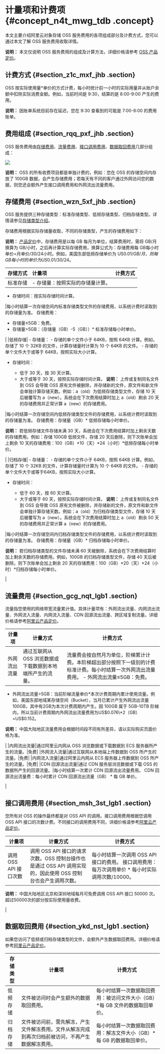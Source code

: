 # 计量项和计费项 {#concept_n4t_mwg_tdb .concept}

本文主要介绍阿里云对象存储 OSS 服务费用的各项组成部分及计费方式，您可以通过本文了解 OSS 服务费用收取详情。

**说明：** 本文仅说明 OSS 服务费用的组成及计算方法，详细价格请参考 [OSS 产品定价](https://www.alibabacloud.com/product/oss/pricing)。

## 计费方式 {#section_z1c_mxf_jhb .section}

OSS 按实际使用量\*单价的方式计费，每小时统计前一小时的实际用量并从账户余额中扣除实际消费金额。例如，当前时间是 9:30，结算的是 8:00-9:00 产生的费用。

**说明：** 因账单系统目前存在延迟，您在 9:30 查看到的可能是 7:00-8:00 的费用账单。

## 费用组成 {#section_rqq_pxf_jhb .section}

OSS 服务费用由[存储费用](#)、[流量费用](#)、[接口调用费用](#)、[数据取回费用](#)几部分组成：

![](http://static-aliyun-doc.oss-cn-hangzhou.aliyuncs.com/assets/img/4320/156224144743549_zh-CN.png)

**说明：** OSS 的所有收费项目都是单独计费的，例如：您在 OSS 的存储空间内存放了 100GB 数据，会产生存储费用；若每天有不同的客户通过外网访问您的数据，则您还会额外产生接口调用费用和外网流出流量费用。

## 存储费用 {#section_wzn_5xf_jhb .section}

OSS 服务提供三种存储类型：标准存储类型、低频存储类型、归档存储类型。详情请参见[存储类型介绍](../../../../intl.zh-CN/开发指南/存储类型/存储类型介绍.md#)。

存储费用根据实际存储量收取，不同的存储类型，产生的存储费用如下：

**说明：** [产品定价](https://www.alibabacloud.com/zh/product/oss/pricing)中，存储费用是以每 GB 每月为单位，结算费用时，需将 GB/月换算为 GB/小时，之后再计算实际存储费用，换算公式为：存储费用每 GB每小时单价=月单价/30/24小时。例如，美国东部低频存储单价为 US$0.01/GB/月，则每GB每小时的单价为 US$0.01/30/24。

|存储方式|计量项|计费方式|
|:---|:--|:---|
|标准存储| -   存储量：按照实际的存储量计算。
-   存储时间：按实际存储时间计算。

 |每小时结算一次存储空间内标准存储类型文件的存储费用，以系统计费时读取到的存储量为准。 存储费用：

-   存储量≤5GB：免费。
-   存储量\>5GB：（存储量（GB）-5（GB））\* 标准存储每小时单价。

 |
|低频存储| -   存储量：
    -   存储的单个文件小于 64KB，按照 64KB 计算。例如，存储了 10 个 32KB 的文件，计算存储量时计算为 10 个 64KB 的文件。
    -   存储的单个文件大于或等于 64KB，按照实际大小计算。
-   存储时间：

    -   低于 30 天，按 30 天计算。
    -   大于或等于 30 天，按照实际存储时间计算。
**说明：** 上传或复制同名文件到 OSS 会导致 OSS 原有文件被删除，并存储新的文件，原文件和新文件会单独计算存储天数。例如：a（old）为低频存储类型文件，存储 10 天后被覆写为 a（new）。系统会在下次费用结算时加上 a（old）剩余 20 天的存储费用并正常计算 a（new）的存储费用。


 |每小时结算一次存储空间内低频存储类型文件的存储费用，以系统计费时读取到的存储量为准。 存储费用：存储量（GB）\* 低频存储每小时单价。

**说明：** 若低频存储文件存储未满 30 天，系统会在下次费用结算时加上剩余天数的存储费用。例如：存储 100GB 低频文件，存储 20 天后删除，则下次账单会加上剩余 10 天的存储费用：100（GB）\*10（天）\*24（小时）\*低频存储每小时单价。

 |
|归档存储| -   存储量：
    -   存储的单个文件小于 64KB，按照 64KB 计算。例如，存储了 10 个 32KB 的文件，计算存储量时计算为 10 个 64KB 的文件。
    -   存储的单个文件大于或等于64KB，按照实际大小计算。
-   存储时间：

    -   低于 60 天，按 60 天计算。
    -   大于或等于 60 天，按照实际存储时间计算。
**说明：** 上传或复制同名文件到 OSS 会导致 OSS 原有文件被删除，并存储新的文件，原文件和新文件会单独计算存储天数。例如：a（old）为归档存储类型文件，存储 10 天后被覆写为 a（new）。系统会在下次费用结算时加上 a（old）剩余 50 天的存储费用并正常计算 a（new）的存储费用。


 |每小时结算一次存储空间内归档存储类型文件的存储费用，以系统计费时读取到的存储量为准。 存储费用：存储量（GB）\* 归档存储每小时单价。

**说明：** 若归档存储类型的文件存储未满 60 天被删除，系统会在下次费用结算时加上剩余天数的存储费用。例如，100GB 的归档存储类型文件，存储 40 天后被删除。则下次账单会加上剩余 20 天的存储费用：100（GB）\*20（天）\*24（小时）\*归档存储每小时单价。

 |

## 流量费用 {#section_gcg_nqt_lgb1 .section}

流量指您使用的网络带宽流量累计值。具体计量项有：外网流出流量、内网流出流量、外网流入流量、内网流入流量、CDN 回源流出流量、跨区域复制流量。详细价格请参考[阿里云产品定价](https://www.alibabacloud.com/zh/product/oss/pricing)。

|计量项|计量方式|计费方式|
|---|----|----|
|外网流出流量|通过互联网从 OSS 浏览数据或下载数据到本地端所产生的流量。|流量费会按自然月为单位，阶梯累计计费。本阶梯超出部分按照下一级别的计费标准计费。每小时结算一次外网流出流量费用。 -   外网流出流量≤5GB：免费。
-   外网流出流量\>5GB：当前阶梯流量单价\*本次计费周期内累计使用流量。例如，美国东部地域某存储空间（Bucket），当月已累计产生外网流出流量 100GB，其中有2GB为本次计费周期内产生。因 100GB 属于 5GB-10TB 阶梯内，所以当前计费周期内外网流出流量费用为US$0.076\*2（GB）=US$0.152。

 **说明：** 中国大陆地区流量费用会根据时间段不同有所差异，请以实际购买页面价格为准。

 |
|内网流出流量|通过阿里云内网从 OSS 浏览数据或下载数据到 ECS 服务器所产生的流量。|免费|
|外网流入流量|通过互联网从本地端上传数据到 OSS 所产生的流量。|免费|
|内网流入流量|通过阿里云内网从 ECS 服务器上传数据到 OSS 所产生的流量。|免费|
|CDN 回源流出流量|通过 CDN 服务层浏览数据或下载 OSS 的数据所产生的回源流量。|每小时结算一次累计 CDN 回源流出流量费用。 CDN 回源流出流量费：每小时累计 CDN 回源流出流量（GB） \* 每 GB 单价。

 |

## 接口调用费用 {#section_msh_3st_lgb1 .section}

您所有对 OSS 的操作最终都是对 OSS API 的调用。接口调用费用根据您调用 OSS API 接口的次数计费。不同接口的调用费用不同，详细价格请参考[阿里云产品定价](https://www.alibabacloud.com/zh/product/oss/pricing)。

|计量项|计量方式|计费方式|
|---|----|----|
|调用 OSS API 接口次数|调用 OSS API 接口的请求次数。OSS 控制台操作也是通过 OSS API 调用实现的，因此使用 OSS 控制台也会产生调用次数。|每小时结算一次调用 OSS API 接口的费用。 接口调用费用：每万次调用单价 \* 每小时实际调用次数/10000。

**说明：** 中国大陆地区北京和深圳地域每月可免费调用 OSS API 接口 50000 次。超过50000次的部分按实际使用量收费。

 |

## 数据取回费用 {#section_ykd_nst_lgb1 .section}

如果您访问了低频或归档存储类型的文件，会额外产生数据取回费用。详细价格请参考[阿里云产品定价](https://www.alibabacloud.com/zh/product/oss/pricing)。

|存储类型|计量项|计费方式|
|----|---|----|
|低频存储|文件被访问时会产生额外的数据取回费用。|每小时结算一次数据取回费用：被访问文件大小（GB）\*每 GB 文件的数据取回单价。|
|归档存储|文件被访问前，需先解冻，产生文件解冻费用。文件从解冻完成到再次归档前被访问，不再产生数据解冻费用。|每小时结算一次数据取回费用：解冻文件大小（GB）\*每 GB 的数据取回单价。|


